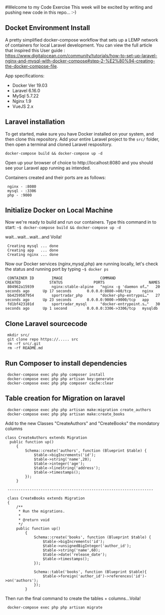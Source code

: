 #Welcome to my Code Exercise
 This week will be excited by writing and pushing new code in this repo... :-)
 
 ## Docket Environment Install
 A pretty simplified docker-compose workflow that sets up a LEMP network of containers for local Laravel development. You can view the full article that inspired this User guide : https://www.digitalocean.com/community/tutorials/how-to-set-up-laravel-nginx-and-mysql-with-docker-compose#step-2-%E2%80%94-creating-the-docker-compose-file.

App specifications:
- Docker Ver 19.03
- Laravel 6.16.0
- MySql 5.7.22
- Nginx 1.9
- VueJS 2.x
 
 ## Laravel installation
 To get started, make sure you have Docker installed on your system, and then clone this repository. Add your entire Laravel project to the `src/` folder, then open a terminal and  cloned  Laravel respository.
 
    docker-compose build && docker-compose up -d
     
 Open up your browser of choice to http://localhost:8080 and you should see your Laravel app running as intended.
 
 Containers created and their ports are as follows:
 
     nginx - :8080
     mysql - :3306
     php - :9000
     
 ## Initialize Docker on Local Machine
 Now we're ready to build and run our containers. Type this command in to start:
 `~$ docker-compose build && docker-compose up -d`
 
 wait...wait...wait...and Voila!
  
     Creating mysql ... done
     Creating app   ... done
     Creating nginx ... done
 
Now our Docker services (nginx,mysql,php) are running locally, let's check the status and running port by typing
`~$ docker ps`

     CONTAINER ID        IMAGE                 COMMAND                  CREATED             STATUS              PORTS                    NAMES
     804962a15939        nginx:stable-alpine   "nginx -g 'daemon of…"   20 seconds ago      Up 17 seconds       0.0.0.0:8080->80/tcp     nginx
     bb4259587954        sportradar_php        "docker-php-entrypoi…"   27 seconds ago      Up 23 seconds       0.0.0.0:9000->9000/tcp   app
     fd1bf423101d        sportradar_mysql      "docker-entrypoint.s…"   30 seconds ago      Up 1 second         0.0.0.0:3306->3306/tcp   mysqldb


 
## Clone Laravel sourcecode

     mkdir src/
     git clone repo https://..... src
     rm -rf src/.git
     rm -rf README.md 
     
     
## Run Composer to install dependencies

     docker-compose exec php php composer install
     docker-compose exec php php artisan key:generate
     docker-compose exec php php composer cache:clear

## Table creation for Migration on laravel 

     docker-compose exec php php artisan make:migration create_authors
     docker-compose exec php php artisan make:create_books
     
Add to the new Classes "CreateAuthors" and "CreateBooks" the mondatory columns


    class CreateAuthors extends Migration
      public function up()
         {
             Schema::create('authors', function (Blueprint $table) {
                 $table->bigIncrements('id');
                 $table->string('name',20);
                 $table->integer('age');
                 $table->lineString('address');
                 $table->timestamps();
             });
         } 
         
     ------------------------------------------------------------------
     
     class CreateBooks extends Migration
     {
         /**
          * Run the migrations.
          *
          * @return void
          */
         public function up()
             {
                 Schema::create('books', function (Blueprint $table) {
                     $table->bigIncrements('id');
                     $table->unsignedBigInteger('author_id');
                     $table->string('name',60);
                     $table->date('release_date');
                     $table->timestamps();
                 });
         
                 Schema::table('books', function (Blueprint $table){
                     $table->foreign('author_id')->references('id')->on('authors');
                 });
             }
         
Then run the final command to create the tables + columns...Voila!

     docker-compose exec php php artisan migrate
